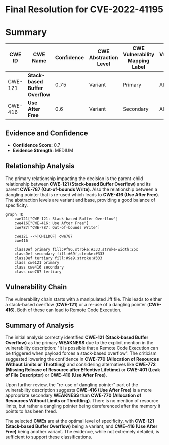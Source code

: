 # Final Resolution for CVE-2022-41195

# Summary
| CWE ID | CWE Name | Confidence | CWE Abstraction Level | CWE Vulnerability Mapping Label | CWE-Vulnerability Mapping Notes |
|---|---|---|---|---|---|
| CWE-121 | **Stack-based Buffer Overflow** | 0.75 | Variant | Primary | Allowed |
| CWE-416 | **Use After Free** | 0.6 | Variant | Secondary | Allowed |

## Evidence and Confidence

*   **Confidence Score:** 0.7
*   **Evidence Strength:** MEDIUM

## Relationship Analysis
The primary relationship impacting the decision is the parent-child relationship between **CWE-121 (Stack-based Buffer Overflow)** and its parent **CWE-787 (Out-of-bounds Write)**. Also the relationship between a dangling pointer that is re-used which leads to **CWE-416 (Use After Free)**. The abstraction levels are variant and base, providing a good balance of specificity.

```mermaid
graph TD
    cwe121["CWE-121: Stack-based Buffer Overflow"]
    cwe416["CWE-416: Use After Free"]
    cwe787["CWE-787: Out-of-bounds Write"]
    
    cwe121 -->|CHILDOF| cwe787
    cwe416

    classDef primary fill:#f96,stroke:#333,stroke-width:2px
    classDef secondary fill:#69f,stroke:#333
    classDef tertiary fill:#9e9,stroke:#333
    class cwe121 primary
    class cwe416 secondary
    class cwe787 tertiary
```

## Vulnerability Chain
The vulnerability chain starts with a manipulated .iff file. This leads to either a stack-based overflow (**CWE-121**) or a re-use of a dangling pointer (**CWE-416**). Both of these can lead to Remote Code Execution.

## Summary of Analysis
The initial analysis correctly identified **CWE-121 (Stack-based Buffer Overflow)** as the primary **WEAKNESS** due to the explicit mention in the vulnerability description: "it is possible that a Remote Code Execution can be triggered when payload forces a stack-based overflow". The criticism suggested lowering the confidence in **CWE-770 (Allocation of Resources Without Limits or Throttling)** and considering alternatives like **CWE-772 (Missing Release of Resource after Effective Lifetime)** or **CWE-401 (Leak of File Descriptor)** or **CWE-416 (Use After Free)**.

Upon further review, the "re-use of dangling pointer" part of the vulnerability description suggests **CWE-416 (Use After Free)** is a more appropriate secondary **WEAKNESS** than **CWE-770 (Allocation of Resources Without Limits or Throttling)**. There is no mention of resource limits, but rather a dangling pointer being dereferenced after the memory it points to has been freed.

The selected **CWEs** are at the optimal level of specificity, with **CWE-121 (Stack-based Buffer Overflow)** being a variant, and **CWE-416 (Use After Free)** being another variant. The evidence, while not extremely detailed, is sufficient to support these classifications.